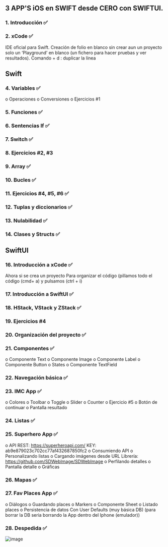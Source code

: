 ## 3 APP'S iOS en SWIFT desde CERO con SWIFTUI.

### 1.	Introducción ✅
### 2.	xCode ✅
IDE oficial para Swift.
Creación de folio en blanco sin crear aun un proyecto solo un ‘Playground’ en blanco (un fichero para hacer pruebas y ver resultados).
Comando + d : duplicar la línea

## Swift

### 4.	Variables ✅
o	Operaciones
o	Conversiones
o	Ejercicios #1
### 5.	Funciones ✅
### 6.	Sentencias If ✅
### 7.	Switch ✅
### 8.	Ejercicios #2, #3
### 9.	Array ✅
### 10.	Bucles ✅
### 11.	Ejercicios #4, #5, #6 ✅
### 12.	Tuplas y diccionarios ✅
### 13.	Nulabilidad ✅
### 14.	Clases y Structs ✅
    
## SwiftUI

### 16.	Introducción a xCode ✅
Ahora si se crea un proyecto
Para organizar el código (pillamos todo el código (cmd+ a) y pulsamos (ctrl + i)
### 17.	Introducción a SwiftUI ✅
### 18.	HStack, VStack y ZStack ✅
### 19.	Ejercicios #4
### 20.	Organización del proyecto ✅
### 21.	Componentes ✅
o	Componente Text
o	Componente Image
o	Componente Label
o	Componente Button
o	States
o	Componente TextField
### 22.	Navegación básica ✅
### 23.	IMC App ✅
o	Colores 
o	Toolbar 
o	Toggle
o	Slider
o	Counter
o	Ejercicio #5
o	Botón de continuar
o	Pantalla resultado
### 24.	Listas  ✅ 
### 25.	Superhero App  ✅
o	API REST: https://superheroapi.com/
KEY: ab9e879023c702cc77af432687850fc2
o	Consumiendo API
o	Personalizando listas
o	Cargando imágenes desde URL
Librería: https://github.com/SDWebImage/SDWebImage
o	Perfilando detalles
o	Pantalla detalle
o	Gráficas
### 26.	Mapas ✅
### 27.	Fav Places App ✅
o	Diálogos
o	Guardando places
o	Markers
o	Componente Sheet
o	Listado places
o	Persistencia de datos
Con User Defaults (muy básica DB) (para borrar la DB seria borrando la App dentro del Iphone (emulador))
### 28.	Despedida ✅

![image](https://github.com/user-attachments/assets/60c7fea3-7886-42d8-9c18-0fd47758795c)
